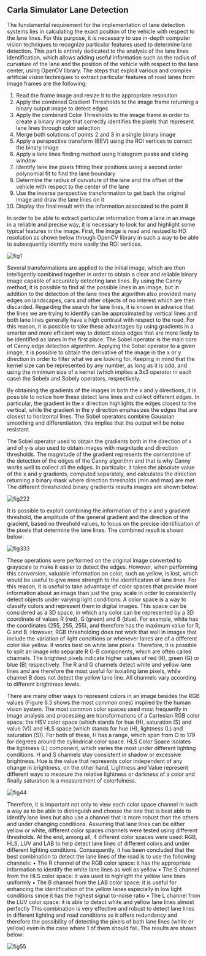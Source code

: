 ## Carla Simulator Lane Detection
The fundamental requirement for the implementation of lane detection systems lies in calculating the exact position of the vehicle with respect to the lane lines. For this purpose, it is necessary to use in-depth computer vision techniques to recognize particular features used to determine lane detection.
This part is entirely dedicated to the analysis of the lane lines identification, which allows adding useful information such as the radius of curvature of the lane and the position of the vehicle with respect to the lane center, using OpenCV library. 
The steps that exploit various and complex artificial vision techniques to extract particular features of road lanes from image frames are the following:

1.	Read the frame image and resize it to the appropriate resolution
2.	Apply the combined Gradient Thresholds to the image frame returning a binary output image to detect edges
3.	Apply the combined Color Thresholds to the image frame in order to create a binary image that correctly identifies the pixels that represent lane lines through color selection
4.	Merge both solutions of points 2 and 3 in a single binary image
5.	Apply a perspective transform (BEV) using the ROI vertices to correct the binary image
6.	Apply a lane lines finding method using histogram peaks and sliding window
7.	Identify lane line pixels fitting their positions using a second order polynomial fit to find the lane boundary
8.	Determine the radius of curvature of the lane and the offset of the vehicle with respect to the center of the lane
9.	Use the inverse perspective transformation to get back the original image and draw the lane lines on it
10.	Display the final result with the information associated to the point 8

In order to be able to extract particular information from a lane in an image in a reliable and precise way, it is necessary to look for and highlight some typical features in the image. First, the image is read and resized to HD resolution as shown below through OpenCV library in such a way to be able to subsequently identify more easily the ROI vertices.


![fig1](https://github.com/ahmedjjameel/Carla_Simulator_Lane_detection/assets/81799459/9eca275a-f604-47e8-b414-6a0a7c828d0f)


Several transformations are applied to the initial image, which are then intelligently combined together in order to obtain a clear and reliable binary image capable of accurately detecting lane lines. By using the Canny method, it is possible to find all the possible lines in an image, but in addition to the detection of the lane lines the algorithm also provided many edges on landscapes, cars and other objects of no interest which are then discarded. Regarding the search for lane lines, it is known in advance that the lines we are trying to identify can be approximated by vertical lines and both lane lines generally have a high contrast with respect to the road. For this reason, it is possible to take these advantages by using gradients in a smarter and more efficient way to detect steep edges that are more likely to be identified as lanes in the first place.
The Sobel operator is the main core of Canny edge detection algorithm. Applying the Sobel operator to a given image, it is possible to obtain the derivative of the image in the x or y direction in order to filter what we are looking for. Keeping in mind that the kernel size can be represented by any number, as long as it is odd, and using the minimum size of a kernel (which implies a 3x3 operator in each case) the Sobelx and Sobely operators, respectively.

By obtaining the gradients of the images in both the x and y directions, it is possible to notice how these detect lane lines and collect different edges. In particular, the gradient in the x direction highlights the edges closest to the vertical, while the gradient in the y direction emphasizes the edges that are closest to horizontal lines. The Sobel operators combine Gaussian smoothing and differentiation, this implies that the output will be noise resistant.

The Sobel operator used to obtain the gradients both in the direction of x and of y is also used to obtain images with magnitude and direction thresholds. The magnitude of the gradient represents the cornerstone of the detection of the edges of the Canny algorithm and that is why Canny works well to collect all the edges. In particular, it takes the absolute value of the x and y gradients, computed separately, and calculates the direction returning a binary mask where direction thresholds (min and max) are met. The different thresholded binary gradients results images are shown below:


![fig222](https://github.com/ahmedjjameel/Carla_Simulator_Lane_detection/assets/81799459/be02d7de-4320-4316-8e0e-d27a2daf9609)



It is possible to exploit combining the information of the x and y gradient threshold, the amplitude of the general gradient and the direction of the gradient, based on threshold values, to focus on the precise identification of the pixels that determine the lane lines. The combined result is shown below:


![fig333](https://github.com/ahmedjjameel/Carla_Simulator_Lane_detection/assets/81799459/294f2c36-58a5-4b12-a359-e07ca60faf86)


These operations were performed on the original image converted to grayscale to make it easier to detect the edges. However, when performing this conversion, valuable information on color, such as yellow, is lost, which would be useful to give more strength to the identification of lane lines. For this reason, it is useful to take advantage of color spaces that provide more information about an image than just the gray scale in order to consistently detect objects under varying light conditions.
A color space is a way to classify colors and represent them in digital images. This space can be considered as a 3D space, in which any color can be represented by a 3D coordinate of values R (red), G (green) and B (blue). For example, white has the coordinates (255, 255, 255), and therefore has the maximum value for R, G and B. However, RGB thresholding does not work that well in images that include the variation of light conditions or whenever lanes are of a different color like yellow. It works best on white lane pixels. Therefore, it is possible to split an image into separate R­ G-B components, which are often called channels. The brightest pixels indicate higher values of red (R), green (G) or blue (B) respectively. The R and G channels detect white and yellow lane lines and are therefore the most useful for isolating lane pixels, while channel B does not detect the yellow lane line. All channels vary according to different brightness levels.

There are many other ways to represent colors in an image besides the RGB values (Figure 6.5 shows the most common ones) inspired by the human vision system. The most common color spaces used most frequently in image analysis and processing are transformations of a Cartesian RGB color space: the HSV color space (which stands for hue (H), saturation (S) and value (V)) and HLS space (which stands for hue (H), lightness (L) and saturation (S)).
For both of these, H has a range, which span from O to 179 for degrees around the cylindrical color space. HLS Color Space isolates the lightness (L) component, which varies the most under different lighting conditions. H and S channels stay consistent in shadow or excessive brightness.
Hue is the value that represents color independent of any change in brightness, on the other hand, Lightness and Value represent different ways to measure the relative lightness or darkness of a color and finally saturation is a measurement of colorfulness. 


![fig44](https://github.com/ahmedjjameel/Carla_Simulator_Lane_detection/assets/81799459/13ebf4b8-2e16-4ef0-b927-0a62e9224d7c)


Therefore, it is important not only to view each color space channel in such a way as to be able to distinguish and choose the one that is best able to identify lane lines but also use a channel that is more robust than the others and under changing conditions. Assuming that lane lines can be either yellow or white, different color spaces channels were tested using different thresholds.
At the end, among all, 4 different color spaces were used: RGB, HLS, LUV and LAB to help detect lane lines of different colors and under different lighting conditions.
Consequently, it has been concluded that the best combination to detect the lane lines of the road is to use the following channels:
•	The R channel of the RGB color space: it has the appropriate information to identify the white lane lines as well as yellow
•	The S channel from the HLS color space: it was used to highlight the yellow lane lines uniformly
•	The B channel from the LAB color space: it is useful for enhancing the identification of the yellow lanes especially in low light conditions since it has the highest signal­ to-noise ratio
•	The L channel from the LUV color space: it is able to detect white and yellow lane lines almost perfectly
This combination is very effective and robust to detect lane lines in different lighting and road conditions as it offers redundancy and therefore the possibility of detecting the pixels of both lane lines (white or yellow) even in the case where 1 of them should fail. The results are shown below:


![fig55](https://github.com/ahmedjjameel/Carla_Simulator_Lane_detection/assets/81799459/0d4aa2dc-30da-4a2d-bdd5-682be9b6950f)











